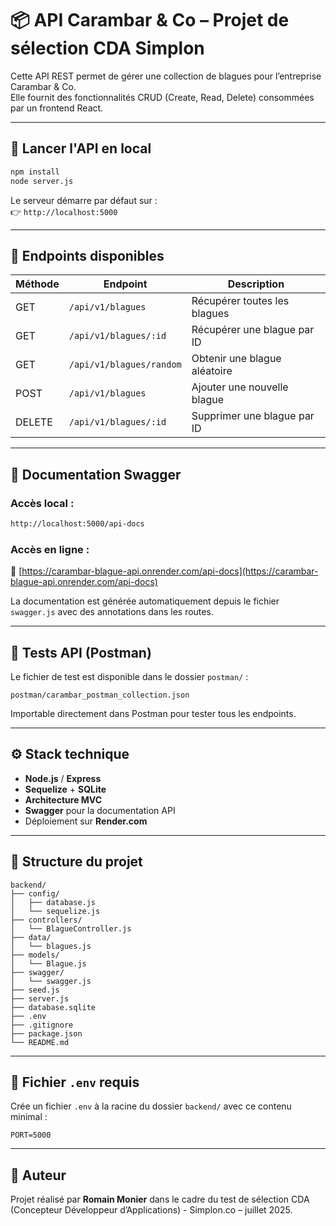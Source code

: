 # 📦 API Carambar & Co – Projet de sélection CDA Simplon

Cette API REST permet de gérer une collection de blagues pour l’entreprise Carambar & Co.  
Elle fournit des fonctionnalités CRUD (Create, Read, Delete) consommées par un frontend React.

---

## 🚀 Lancer l'API en local

```bash
npm install
node server.js
```

Le serveur démarre par défaut sur :  
👉 `http://localhost:5000`

---

## 🔌 Endpoints disponibles

| Méthode | Endpoint                    | Description                |
|---------|-----------------------------|----------------------------|
| GET     | `/api/v1/blagues`           | Récupérer toutes les blagues |
| GET     | `/api/v1/blagues/:id`       | Récupérer une blague par ID |
| GET     | `/api/v1/blagues/random`    | Obtenir une blague aléatoire |
| POST    | `/api/v1/blagues`           | Ajouter une nouvelle blague |
| DELETE  | `/api/v1/blagues/:id`       | Supprimer une blague par ID |

---

## 📘 Documentation Swagger

### Accès local :
```bash
http://localhost:5000/api-docs
```

### Accès en ligne :
🔗 [https://carambar-blague-api.onrender.com/api-docs](https://carambar-blague-api.onrender.com/api-docs)

La documentation est générée automatiquement depuis le fichier `swagger.js` avec des annotations dans les routes.

---

## 🧪 Tests API (Postman)

Le fichier de test est disponible dans le dossier `postman/` :

```
postman/carambar_postman_collection.json
```

Importable directement dans Postman pour tester tous les endpoints.

---

## ⚙️ Stack technique

- **Node.js** / **Express**
- **Sequelize** + **SQLite**
- **Architecture MVC**
- **Swagger** pour la documentation API
- Déploiement sur **Render.com**

---

## 📁 Structure du projet

```
backend/
├── config/
│   ├── database.js
│   └── sequelize.js
├── controllers/
│   └── BlagueController.js
├── data/
│   └── blagues.js
├── models/
│   └── Blague.js
├── swagger/
│   └── swagger.js
├── seed.js
├── server.js
├── database.sqlite
├── .env
├── .gitignore
├── package.json
└── README.md
```

---

## 📂 Fichier `.env` requis

Crée un fichier `.env` à la racine du dossier `backend/` avec ce contenu minimal :

```
PORT=5000
```

---

## 👤 Auteur

Projet réalisé par **Romain Monier** dans le cadre du test de sélection CDA (Concepteur Développeur d’Applications) - Simplon.co – juillet 2025.
